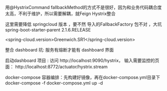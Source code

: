 用@HystrixCommand fallbackMethod的方式不是很好，因为和业务代码耦合度太高，不利于维护，所以需要解耦，就Feign Hystrix整合

这里需要降低 springcloud 版本 ，要不然 导入的FallbackFactory 包不对 ，大坑
<artifactId>spring-boot-starter-parent</artifactId>   <version>2.1.6.RELEASE</version>
       
<spring-cloud.version>Greenwich.SR1</spring-cloud.version>

整合 dashboard 坑: 服务有熔断才能有 dashboard 界面

启动dashboard 项目 : 访问 http://localhost:9090/hystrix，
输入需要监控的页面： http://localhost:8772/actuator/hystrix.stream

docker-compose 容器编排：先构建好镜像，再在docker-compose.yml目录下    docker-compose -f docker-compose.yml up -d